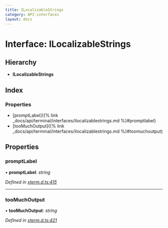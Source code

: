 ```yaml
---
title: ILocalizableStrings
category: API-interfaces
layout: docs
---
```



# Interface: ILocalizableStrings

## Hierarchy

* **ILocalizableStrings**

## Index

### Properties

* [promptLabel]({% link _docs/api/terminal/interfaces/ilocalizablestrings.md %}#promptlabel)
* [tooMuchOutput]({% link _docs/api/terminal/interfaces/ilocalizablestrings.md %}#toomuchoutput)

## Properties

###  promptLabel

• **promptLabel**: *string*

*Defined in [xterm.d.ts:415](https://github.com/xtermjs/xterm.js/blob/4.14.1/typings/xterm.d.ts#L415)*

___

###  tooMuchOutput

• **tooMuchOutput**: *string*

*Defined in [xterm.d.ts:421](https://github.com/xtermjs/xterm.js/blob/4.14.1/typings/xterm.d.ts#L421)*
